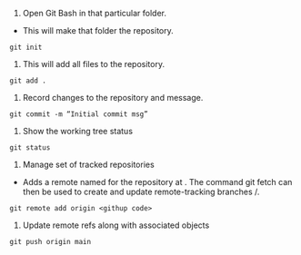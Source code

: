 1. Open Git Bash in that particular folder. 
 - This will make that folder the repository.
``` 
git init
```
1. This will add all files to the repository.
``` 
git add . 
```  
1. Record changes to the repository and message.
``` 
git commit -m “Initial commit msg” 
```
1. Show the working tree status
```
git status
```
1. Manage set of tracked repositories
- Adds a remote named <name> for the repository at <url>. The command git fetch <name> can then be used to create and update remote-tracking branches <name>/<branch>.
``` 
git remote add origin <githup code> 
```
1. Update remote refs along with associated objects
``` 
git push origin main 
```


